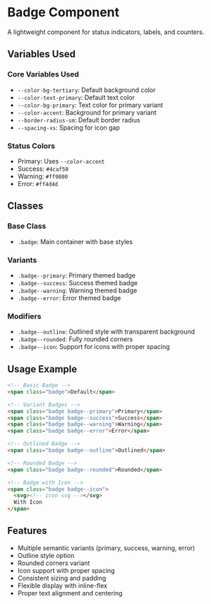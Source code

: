 # Badge Component

A lightweight component for status indicators, labels, and counters.

## Variables Used

### Core Variables Used
- `--color-bg-tertiary`: Default background color
- `--color-text-primary`: Default text color
- `--color-bg-primary`: Text color for primary variant
- `--color-accent`: Background for primary variant
- `--border-radius-sm`: Default border radius
- `--spacing-xs`: Spacing for icon gap

### Status Colors
- Primary: Uses `--color-accent`
- Success: `#4caf50`
- Warning: `#ff9800`
- Error: `#ff4d4d`

## Classes

### Base Class
- `.badge`: Main container with base styles

### Variants
- `.badge--primary`: Primary themed badge
- `.badge--success`: Success themed badge
- `.badge--warning`: Warning themed badge
- `.badge--error`: Error themed badge

### Modifiers
- `.badge--outline`: Outlined style with transparent background
- `.badge--rounded`: Fully rounded corners
- `.badge--icon`: Support for icons with proper spacing

## Usage Example

```html
<!-- Basic Badge -->
<span class="badge">Default</span>

<!-- Variant Badges -->
<span class="badge badge--primary">Primary</span>
<span class="badge badge--success">Success</span>
<span class="badge badge--warning">Warning</span>
<span class="badge badge--error">Error</span>

<!-- Outlined Badge -->
<span class="badge badge--outline">Outlined</span>

<!-- Rounded Badge -->
<span class="badge badge--rounded">Rounded</span>

<!-- Badge with Icon -->
<span class="badge badge--icon">
  <svg><!-- icon svg --></svg>
  With Icon
</span>
```

## Features
- Multiple semantic variants (primary, success, warning, error)
- Outline style option
- Rounded corners variant
- Icon support with proper spacing
- Consistent sizing and padding
- Flexible display with inline-flex
- Proper text alignment and centering